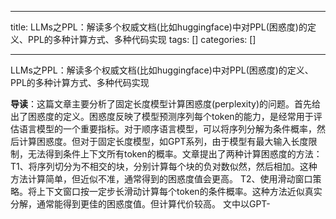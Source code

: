 
--- 
title:  LLMs之PPL：解读多个权威文档(比如huggingface)中对PPL(困惑度)的定义、PPL的多种计算方式、多种代码实现 
tags: []
categories: [] 

---
LLMs之PPL：解读多个权威文档(比如huggingface)中对PPL(困惑度)的定义、PPL的多种计算方式、多种代码实现



>  
 **<strong>导读**</strong>：这篇文章主要分析了固定长度模型计算困惑度(perplexity)的问题。首先给出了困惑度的定义。困惑度反映了模型预测序列每个token的能力，是经常用于评估语言模型的一个重要指标。对于顺序语言模型，可以将序列分解为条件概率，然后计算困惑度。但对于固定长度模型，如GPT系列，由于模型有最大输入长度限制，无法得到条件上下文所有token的概率。文章提出了两种计算困惑度的方法： 
 T1、将序列切分为不相交的块，分别计算每个块的负对数似然，然后相加。这种方法计算简单，但近似不准，通常得到的困惑度值会更高。 
 T2、使用滑动窗口策略。将上下文窗口按一定步长滑动计算每个token的条件概率。这种方法近似真实分解，通常能得到更佳的困惑度值。但计算代价较高。 
 文中以GPT-

